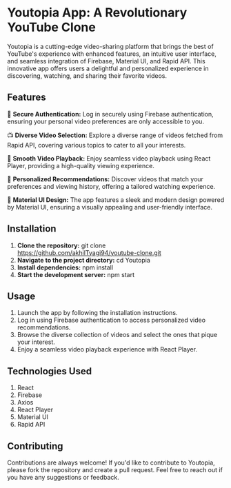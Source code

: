 # Youtopia App: A Revolutionary YouTube Clone

Youtopia is a cutting-edge video-sharing platform that brings the best of YouTube's experience with enhanced features, an intuitive user interface, and seamless integration of Firebase, Material UI, and Rapid API. This innovative app offers users a delightful and personalized experience in discovering, watching, and sharing their favorite videos.

## Features

🔐 **Secure Authentication:** Log in securely using Firebase authentication, ensuring your personal video preferences are only accessible to you.

📺 **Diverse Video Selection:** Explore a diverse range of videos fetched from Rapid API, covering various topics to cater to all your interests.

🎥 **Smooth Video Playback:** Enjoy seamless video playback using React Player, providing a high-quality viewing experience.

🎉 **Personalized Recommendations:** Discover videos that match your preferences and viewing history, offering a tailored watching experience.

🌟 **Material UI Design:** The app features a sleek and modern design powered by Material UI, ensuring a visually appealing and user-friendly interface.

## Installation

1. **Clone the repository:** git clone https://github.com/akhilTyagi94/youtube-clone.git
2. **Navigate to the project directory:** cd Youtopia
3. **Install dependencies:** npm install
4. **Start the development server:** npm start

## Usage

1. Launch the app by following the installation instructions.
2. Log in using Firebase authentication to access personalized video recommendations.
3. Browse the diverse collection of videos and select the ones that pique your interest.
4. Enjoy a seamless video playback experience with React Player.

## Technologies Used

1. React
2. Firebase
3. Axios
4. React Player
5. Material UI
6. Rapid API

## Contributing

Contributions are always welcome! If you'd like to contribute to Youtopia, please fork the repository and create a pull request. Feel free to reach out if you have any suggestions or feedback.
